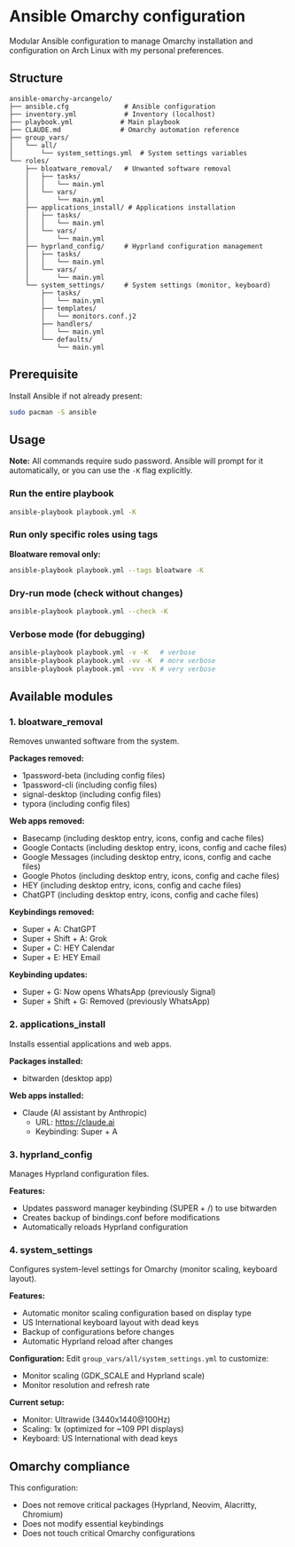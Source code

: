 # Ansible Omarchy configuration

Modular Ansible configuration to manage Omarchy installation and configuration on Arch Linux with my personal preferences.

## Structure

```
ansible-omarchy-arcangelo/
├── ansible.cfg              # Ansible configuration
├── inventory.yml            # Inventory (localhost)
├── playbook.yml            # Main playbook
├── CLAUDE.md               # Omarchy automation reference
├── group_vars/
│   └── all/
│       └── system_settings.yml  # System settings variables
└── roles/
    ├── bloatware_removal/   # Unwanted software removal
    │   ├── tasks/
    │   │   └── main.yml
    │   └── vars/
    │       └── main.yml
    ├── applications_install/ # Applications installation
    │   ├── tasks/
    │   │   └── main.yml
    │   └── vars/
    │       └── main.yml
    ├── hyprland_config/     # Hyprland configuration management
    │   ├── tasks/
    │   │   └── main.yml
    │   └── vars/
    │       └── main.yml
    └── system_settings/     # System settings (monitor, keyboard)
        ├── tasks/
        │   └── main.yml
        ├── templates/
        │   └── monitors.conf.j2
        ├── handlers/
        │   └── main.yml
        └── defaults/
            └── main.yml
```

## Prerequisite

Install Ansible if not already present:
   ```bash
   sudo pacman -S ansible
   ```

## Usage

**Note:** All commands require sudo password. Ansible will prompt for it automatically, or you can use the `-K` flag explicitly.

### Run the entire playbook

```bash
ansible-playbook playbook.yml -K
```

### Run only specific roles using tags

**Bloatware removal only:**
```bash
ansible-playbook playbook.yml --tags bloatware -K
```

### Dry-run mode (check without changes)

```bash
ansible-playbook playbook.yml --check -K
```

### Verbose mode (for debugging)

```bash
ansible-playbook playbook.yml -v -K   # verbose
ansible-playbook playbook.yml -vv -K  # more verbose
ansible-playbook playbook.yml -vvv -K # very verbose
```

## Available modules

### 1. bloatware_removal

Removes unwanted software from the system.

**Packages removed:**
- 1password-beta (including config files)
- 1password-cli (including config files)
- signal-desktop (including config files)
- typora (including config files)

**Web apps removed:**
- Basecamp (including desktop entry, icons, config and cache files)
- Google Contacts (including desktop entry, icons, config and cache files)
- Google Messages (including desktop entry, icons, config and cache files)
- Google Photos (including desktop entry, icons, config and cache files)
- HEY (including desktop entry, icons, config and cache files)
- ChatGPT (including desktop entry, icons, config and cache files)

**Keybindings removed:**
- Super + A: ChatGPT
- Super + Shift + A: Grok
- Super + C: HEY Calendar
- Super + E: HEY Email

**Keybinding updates:**
- Super + G: Now opens WhatsApp (previously Signal)
- Super + Shift + G: Removed (previously WhatsApp)

### 2. applications_install

Installs essential applications and web apps.

**Packages installed:**
- bitwarden (desktop app)

**Web apps installed:**
- Claude (AI assistant by Anthropic)
  - URL: https://claude.ai
  - Keybinding: Super + A

### 3. hyprland_config

Manages Hyprland configuration files.

**Features:**
- Updates password manager keybinding (SUPER + /) to use bitwarden
- Creates backup of bindings.conf before modifications
- Automatically reloads Hyprland configuration

### 4. system_settings

Configures system-level settings for Omarchy (monitor scaling, keyboard layout).

**Features:**
- Automatic monitor scaling configuration based on display type
- US International keyboard layout with dead keys
- Backup of configurations before changes
- Automatic Hyprland reload after changes

**Configuration:**
Edit `group_vars/all/system_settings.yml` to customize:
- Monitor scaling (GDK_SCALE and Hyprland scale)
- Monitor resolution and refresh rate

**Current setup:**
- Monitor: Ultrawide (3440x1440@100Hz)
- Scaling: 1x (optimized for ~109 PPI displays)
- Keyboard: US International with dead keys

## Omarchy compliance

This configuration:
- Does not remove critical packages (Hyprland, Neovim, Alacritty, Chromium)
- Does not modify essential keybindings
- Does not touch critical Omarchy configurations